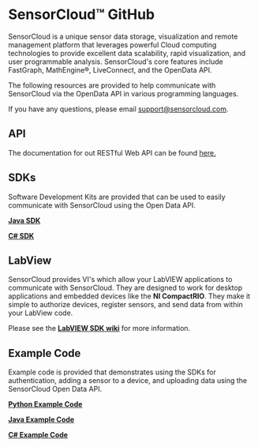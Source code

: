 # SensorCloud™ GitHub

SensorCloud is a unique sensor data storage, visualization and remote management platform that leverages powerful Cloud computing technologies to provide excellent data scalability, rapid visualization, and user programmable analysis. SensorCloud's core features include FastGraph, MathEngine®, LiveConnect, and the OpenData API.

The following resources are provided to help communicate with SensorCloud via the OpenData API in various programming languages.

If you have any questions, please email <support@sensorcloud.com>.

## API ##
The documentation for out RESTful Web API can be found [here.](https://github.com/LordMicrostrain/SensorCloud/blob/master/API/README.md)

## SDKs
Software Development Kits are provided that can be used to easily communicate with SensorCloud using the Open Data API.

**[Java SDK](https://github.com/LordMicrostrain/SensorCloud/tree/master/SDK/Java)**

**[C# SDK](https://github.com/LordMicrostrain/SensorCloud/tree/master/SDK/CSharp)**

## LabView
SensorCloud provides VI's which allow your LabVIEW applications to communicate with SensorCloud. They are designed to work for desktop applications and embedded devices like the **NI CompactRIO**. They make it simple to authorize devices, register sensors, and send data from within your LabView code.

Please see the **[LabVIEW SDK wiki](https://github.com/LordMicrostrain/SensorCloud/wiki/LabView-SDK)** for more information.

## Example Code
Example code is provided that demonstrates using the SDKs for authentication, adding a sensor to a device, and uploading data using the SensorCloud Open Data API. 

**[Python Example Code](https://github.com/LordMicrostrain/SensorCloud/tree/master/Example%20Code/Python)**

**[Java Example Code](https://github.com/LordMicrostrain/SensorCloud/tree/master/Example%20Code/Java)**

**[C# Example Code](https://github.com/LordMicrostrain/SensorCloud/tree/master/Example%20Code/CSharp)**


